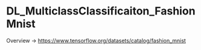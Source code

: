 # DL_MulticlassClassificaiton_FashionMnist

Overview -> https://www.tensorflow.org/datasets/catalog/fashion_mnist
